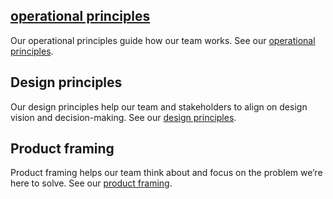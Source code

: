 ## [operational principles](https://news.alpha.ca.gov/alpha-ca-gov-operational-principles/)
Our operational principles guide how our team works. See our [operational principles](https://news.alpha.ca.gov/alpha-ca-gov-operational-principles/).

## Design principles
Our design principles help our team and stakeholders to align on design vision and decision-making. See our [design principles](https://news.alpha.ca.gov/alpha-ca-gov-design-principles/).

## Product framing
Product framing helps our team think about and focus on the problem we’re here to solve. See our [product framing](https://news.alpha.ca.gov/alpha-ca-gov-product-framing/).

